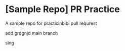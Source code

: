 # [Sample Repo] PR Practice
A sample repo for practicinbibi
pull requrest

add grdgnjd
main branch

sing